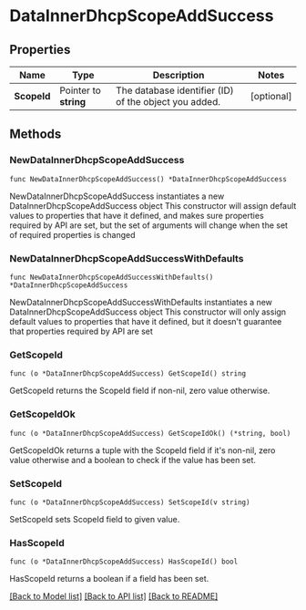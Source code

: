# DataInnerDhcpScopeAddSuccess

## Properties

Name | Type | Description | Notes
------------ | ------------- | ------------- | -------------
**ScopeId** | Pointer to **string** | The database identifier (ID) of the object you added. | [optional] 

## Methods

### NewDataInnerDhcpScopeAddSuccess

`func NewDataInnerDhcpScopeAddSuccess() *DataInnerDhcpScopeAddSuccess`

NewDataInnerDhcpScopeAddSuccess instantiates a new DataInnerDhcpScopeAddSuccess object
This constructor will assign default values to properties that have it defined,
and makes sure properties required by API are set, but the set of arguments
will change when the set of required properties is changed

### NewDataInnerDhcpScopeAddSuccessWithDefaults

`func NewDataInnerDhcpScopeAddSuccessWithDefaults() *DataInnerDhcpScopeAddSuccess`

NewDataInnerDhcpScopeAddSuccessWithDefaults instantiates a new DataInnerDhcpScopeAddSuccess object
This constructor will only assign default values to properties that have it defined,
but it doesn't guarantee that properties required by API are set

### GetScopeId

`func (o *DataInnerDhcpScopeAddSuccess) GetScopeId() string`

GetScopeId returns the ScopeId field if non-nil, zero value otherwise.

### GetScopeIdOk

`func (o *DataInnerDhcpScopeAddSuccess) GetScopeIdOk() (*string, bool)`

GetScopeIdOk returns a tuple with the ScopeId field if it's non-nil, zero value otherwise
and a boolean to check if the value has been set.

### SetScopeId

`func (o *DataInnerDhcpScopeAddSuccess) SetScopeId(v string)`

SetScopeId sets ScopeId field to given value.

### HasScopeId

`func (o *DataInnerDhcpScopeAddSuccess) HasScopeId() bool`

HasScopeId returns a boolean if a field has been set.


[[Back to Model list]](../README.md#documentation-for-models) [[Back to API list]](../README.md#documentation-for-api-endpoints) [[Back to README]](../README.md)


